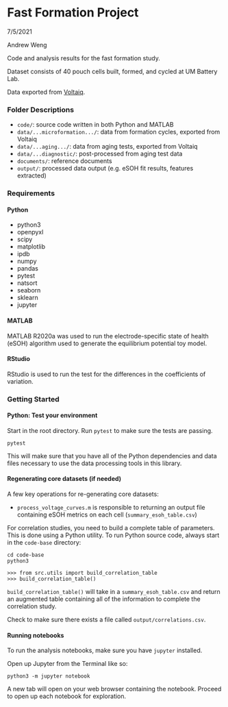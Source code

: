 # Fast Formation Project

7/5/2021

Andrew Weng

Code and analysis results for the fast formation study.

Dataset consists of 40 pouch cells built, formed, and cycled at UM Battery Lab.

Data exported from [Voltaiq](umichbatterylab.voltaiq.co).


### Folder Descriptions

- `code/`: source code written in both Python and MATLAB
- `data/...microformation.../`: data from formation cycles, exported from Voltaiq
- `data/...aging.../`: data from aging tests, exported from Voltaiq
- `data/...diagnostic/`: post-processed from aging test data
- `documents/`: reference documents
- `output/`: processed data output (e.g. eSOH fit results, features extracted)


### Requirements

#### Python

- python3
- openpyxl
- scipy
- matplotlib
- ipdb
- numpy
- pandas
- pytest
- natsort
- seaborn
- sklearn
- jupyter

#### MATLAB

MATLAB R2020a was used to run the electrode-specific state of health (eSOH)
algorithm used to generate the equilibrium potential toy model. 

#### RStudio

RStudio is used to run the test for the differences in the coefficients of 
variation.


### Getting Started


#### Python: Test your environment

Start in the root directory. Run `pytest` to make sure the tests are passing.

```
pytest
```

This will make sure that you have all of the Python dependencies and data files 
necessary to use the data processing tools in this library.


#### Regenerating core datasets (if needed)

A few key operations for re-generating core datasets:

- `process_voltage_curves.m` is responsible to returning an output file containing
   eSOH metrics on each cell (`summary_esoh_table.csv`)

For correlation studies, you need to build a complete table of parameters. This is
done using a Python utility. To run Python source code, always start in the 
`code-base` directory:

```
cd code-base
python3

>>> from src.utils import build_correlation_table
>>> build_correlation_table()
```

`build_correlation_table()` will take in a `summary_esoh_table.csv` and return
an augmented table containing all of the information to complete the correlation study.

Check to make sure there exists a file called `output/correlations.csv`.

#### Running notebooks

To run the analysis notebooks, make sure you have `jupyter` installed.

Open up Jupyter from the Terminal like so:

```
python3 -m jupyter notebook
```

A new tab will open on your web browser containing the notebook. Proceed to open up
each notebook for exploration.
